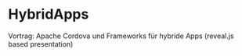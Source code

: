 HybridApps
==========

Vortrag: Apache Cordova und Frameworks für hybride Apps (reveal.js based presentation)
